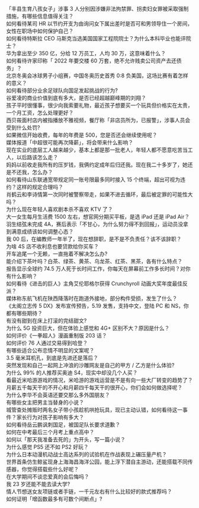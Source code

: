 「丰县生育八孩女子」涉事 3 人分别因涉嫌非法拘禁罪、拐卖妇女罪被采取强制措施，有哪些信息值得关注？  
如何看待某司 HR 以节约开支为由询问女下属出差时是否可和男领导住一个房间，女性在职场中如何保护自己？  
如何看待特斯拉 CEO 马斯克当选美国国家工程院院士？为什么本科毕业也能评院士？  
华为拿出至少 350 亿，分给 12 万员工，人均 30 万，这意味着什么？  
如何看待许家印称「 2022 年要交楼 60 万套，绝不允许贱卖公司资产去还债务」？  
北京冬奥会冰球男子小组赛，中国冬奥历史首秀 0:8 负美国，这场比赛有着怎样的意义？  
如何看待部分业余足球队向国足发起挑战的行为?  
谷爱凌的商业价值到底有多大，是否已经超越巅峰期的刘翔？  
孩子平时很懂事，很少向我索要礼物，最近孩子想要买一个玩具但价格实在太贵，一个月工资，怎么处理更好？  
西贝莜面村店内被指播放不雅视频，餐厅称「非店员所为，已报警」，涉事人员会受到什么处罚?  
如果微信开始收费，每年的年费是 500，您是否还会继续使用呢？  
媒体报道「中超很可能再次降薪」，将会带来什么影响？  
现在实业的底层工人越来越少，基本上都是那一批老人，年轻人都不愿意吃苦当工人，以后路该怎么走？  
妈妈以前收走我所有的压岁钱，我俩约定成年后归还我。现在我二十多岁了，她还是不还我，怎么办？  
如何看待山东联通宽带规定同一账号限最多同时接入 15 个终端，超出可视为违约？这样的规定合理吗？  
肖鹤云和李诗情第一次同时被警察带走，如果不进去循环，最后被定罪的可能性大吗？  
为什么现在年轻人喜欢剧本杀不喜欢 KTV 了？  
大一女生每月生活费 1500 左右，想官网分期买平板，是选 iPad 还是 iPad Air？  
羽生结弦未完成 4A，赛后表示「不甘心，为什么努力得不到回报」，运动员没拿到满意成绩该如何调整心态？  
我 00 后，在编教师一年半了，现在想辞职，是不是不负责任？该不该辞职？  
为啥 4S 店不收利息也要贷款给你买车？  
开车追尾一个无赖，一直拖着不解决怎么办?  
能介绍下茶叶吗？白茶、绿茶、黄茶、乌龙茶、红茶、黑茶，各有什么特点？  
报告显示全球约 74.5 万人死于长时间工作，你每天在屏幕前工作多长时间？对你有什么影响？  
如何看待《进击的巨人》主角艾伦耶格尔获得 Crunchyroll 动画大奖年度最佳反派？  
媒体称东航飞机在陕西降落时在跑道外接地，部分构件受损，发生了什么？  
《太阁立志传 5 DX》发布宣传预告，5.19 发售，支持中文，登陆 PC 和 NS，你都有哪些期待？  
有没有甜到在床上打滚的完结甜文?  
为什么 5G 投资巨大，但在体验上感觉和 4G+ 区别不大？原因是什么？  
如何评价《一拳超人》漫画重制版 203 话？  
如何评价 76 人通过交易得到哈登？  
有哪些适合公布恋情不明显的文案呢？  
3.5 毫米耳机孔，到底是先进还是落后？  
突然发现和自己一起网上冲浪的沙雕网友是自己的甲方 / 乙方是什么体验?  
为什么 99% 的人推荐买奥迪 S4，现实中却没几个人买？  
看最近米哈游游戏的情况，米哈游的游戏运营是不是有向一些大厂转变的趋势了？  
月薪五千每天干的不开心和月薪四千每天干的很开心，你们会如何做选择呢？  
为什么李华不会英语还要交那么多外国朋友？  
有哪些女主把男主当替身的小说？  
城管查处摊贩时两名女子带小孩趁机哄抢玩具，现已主动认错，如何看待这一事件？家长行为对孩子影响有多大？  
如何看待岳云鹏讽刺国足，被国足队长要求道歉？  
如何在中考最后三个月考上重点高中？  
如何以「那天我准备去死的」为开头，写一篇小说？  
为什么感觉 PS5 还不如 PS2 好玩？  
为什么日本动漫机动战士高达系列的试验机在作战表现上碾压量产机？  
世界首条仿生鲸鲨现身上海海昌海洋公园，能上浮下潜自主游动，还能搭载不同传感器，你觉得搭载些什么好呢？  
在大学期间不谈恋爱真的会后悔吗？  
我 23 岁还能不能去读大学?  
情人节想送女友项链或者手链，一千元左右有什么比较好的款式推荐吗？  
如何证明「增函数最多有可数个间断点」?  
